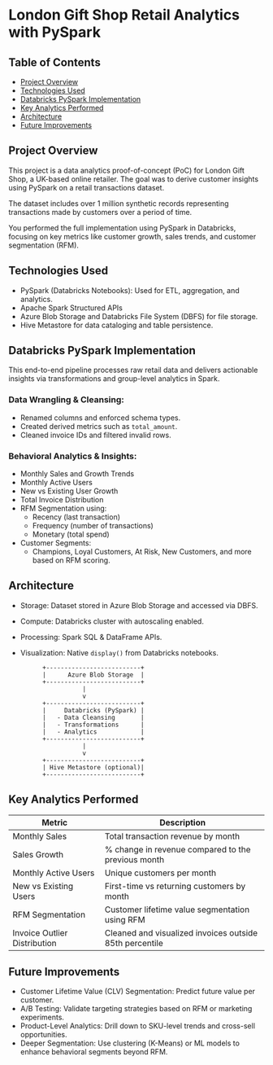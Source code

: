 # London Gift Shop Retail Analytics with PySpark

## Table of Contents
- [Project Overview](#project-overview)
- [Technologies Used](#technologies-used)
- [Databricks PySpark Implementation](#databricks-pyspark-implementation)
- [Key Analytics Performed](#key-analytics-performed)
- [Architecture](#architecture)
- [Future Improvements](#future-improvements)

## Project Overview
This project is a data analytics proof-of-concept (PoC) for London Gift Shop, a UK-based online retailer. The goal was to derive customer insights using PySpark on a retail transactions dataset.

The dataset includes over 1 million synthetic records representing transactions made by customers over a period of time.

You performed the full implementation using PySpark in Databricks, focusing on key metrics like customer growth, sales trends, and customer segmentation (RFM).

## Technologies Used
- PySpark (Databricks Notebooks): Used for ETL, aggregation, and analytics.
- Apache Spark Structured APIs
- Azure Blob Storage and Databricks File System (DBFS) for file storage.
- Hive Metastore for data cataloging and table persistence.

## Databricks PySpark Implementation

This end-to-end pipeline processes raw retail data and delivers actionable insights via transformations and group-level analytics in Spark.

### Data Wrangling & Cleansing:
- Renamed columns and enforced schema types.
- Created derived metrics such as `total_amount`.
- Cleaned invoice IDs and filtered invalid rows.

### Behavioral Analytics & Insights:
- Monthly Sales and Growth Trends
- Monthly Active Users
- New vs Existing User Growth
- Total Invoice Distribution
- RFM Segmentation using:
  - Recency (last transaction)
  - Frequency (number of transactions)
  - Monetary (total spend)
- Customer Segments:
  - Champions, Loyal Customers, At Risk, New Customers, and more based on RFM scoring.

## Architecture

- Storage: Dataset stored in Azure Blob Storage and accessed via DBFS.
- Compute: Databricks cluster with autoscaling enabled.
- Processing: Spark SQL & DataFrame APIs.
- Visualization: Native `display()` from Databricks notebooks.


            +--------------------------+
            |      Azure Blob Storage  |
            +--------------------------+
                       |
                       v
            +--------------------------+
            |     Databricks (PySpark) |
            |   - Data Cleansing       |
            |   - Transformations      |
            |   - Analytics            |
            +--------------------------+
                       |
                       v
            +--------------------------+
            | Hive Metastore (optional)|
            +--------------------------+


## Key Analytics Performed

| Metric                        | Description                                           |
|------------------------------|-------------------------------------------------------|
| Monthly Sales                | Total transaction revenue by month                   |
| Sales Growth                 | % change in revenue compared to the previous month   |
| Monthly Active Users         | Unique customers per month                           |
| New vs Existing Users        | First-time vs returning customers by month           |
| RFM Segmentation             | Customer lifetime value segmentation using RFM       |
| Invoice Outlier Distribution | Cleaned and visualized invoices outside 85th percentile |

## Future Improvements

- Customer Lifetime Value (CLV) Segmentation: Predict future value per customer.
- A/B Testing: Validate targeting strategies based on RFM or marketing experiments.
- Product-Level Analytics: Drill down to SKU-level trends and cross-sell opportunities.
- Deeper Segmentation: Use clustering (K-Means) or ML models to enhance behavioral segments beyond RFM.


